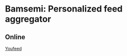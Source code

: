 # Bamsemi: Personalized feed aggregator

## Online

<a href="https://youfeed.space/" target="_blank">Youfeed</a>

